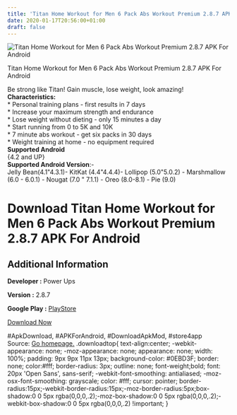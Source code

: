 ```yaml
---
title: 'Titan Home Workout for Men 6 Pack Abs Workout Premium 2.8.7 APK For Android'
date: 2020-01-17T20:56:00+01:00
draft: false
---
```


![Titan Home Workout for Men 6 Pack Abs Workout Premium 2.8.7 APK For Android](https://i2.wp.com/apkhome.net/wp-content/uploads/2020/01/Titan-Home-Workout-for-Men-6-Pack-Abs-Workout-Premium-2.8.7.png "Titan Home Workout for Men 6 Pack Abs Workout Premium 2.8.7 APK For Android")

  

Titan Home Workout for Men 6 Pack Abs Workout Premium 2.8.7 APK For Android

Be strong like Titan! Gain muscle, lose weight, look amazing!  
**Characteristics:**  
\* Personal training plans - first results in 7 days  
\* Increase your maximum strength and endurance  
\* Lose weight without dieting - only 15 minutes a day  
\* Start running from 0 to 5K and 10K  
\* 7 minute abs workout - get six packs in 30 days  
\* Weight training at home - no equipment required  
**Supported Android**  
{4.2 and UP}  
**Supported Android Version**:-  
Jelly Bean(4.1"4.3.1)- KitKat (4.4"4.4.4)- Lollipop (5.0"5.0.2) - Marshmallow (6.0 - 6.0.1) - Nougat (7.0 " 7.1.1) - Oreo (8.0-8.1) - Pie (9.0)

Download Titan Home Workout for Men 6 Pack Abs Workout Premium 2.8.7 APK For Android
====================================================================================

Additional Information
----------------------

**Developer :** Power Ups

**Version :** 2.8.7

**Google Play :** [PlayStore](https://play.google.com/store/apps/details?id=com.powerups.titan&hl=en)

  

[Download Now](https://store4app.co/post/titan-home-workout-for-men-6-pack-abs-workout-premium-2-8-7-apk-for-android_1579290872)

  
#ApkDownload, #APKForAndroid, #DownloadApkMod, #store4app  
Source: [Go homepage.](https://store4app.co/post/titan-home-workout-for-men-6-pack-abs-workout-premium-2-8-7-apk-for-android_1579290872) .downloadtop{ text-align:center; -webkit-appearance: none; -moz-appearance: none; appearance: none; width: 100%; padding: 9px 9px 11px 13px; background-color: #0EBD3F; border: none; color:#fff; border-radius: 3px; outline: none; font-weight;bold; font: 20px 'Open Sans', sans-serif; -webkit-font-smoothing: antialiased; -moz-osx-font-smoothing: grayscale; color: #fff; cursor: pointer; border-radius:15px;-webkit-border-radius:15px;-moz-border-radius:5px;box-shadow:0 0 5px rgba(0,0,0,.2);-moz-box-shadow:0 0 5px rgba(0,0,0,.2);-webkit-box-shadow:0 0 5px rgba(0,0,0,.2) !important; }